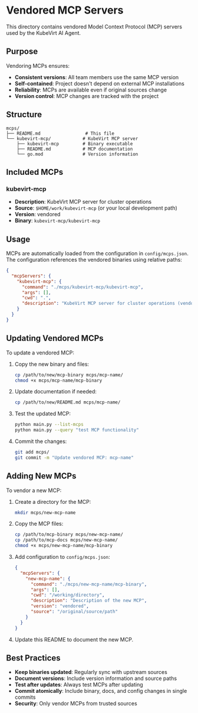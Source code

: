 # Vendored MCP Servers

This directory contains vendored Model Context Protocol (MCP) servers used by the KubeVirt AI Agent.

## Purpose

Vendoring MCPs ensures:
- **Consistent versions**: All team members use the same MCP version
- **Self-contained**: Project doesn't depend on external MCP installations
- **Reliability**: MCPs are available even if original sources change
- **Version control**: MCP changes are tracked with the project

## Structure

```
mcps/
├── README.md                 # This file
└── kubevirt-mcp/            # KubeVirt MCP server
    ├── kubevirt-mcp         # Binary executable
    ├── README.md            # MCP documentation
    └── go.mod               # Version information
```

## Included MCPs

### kubevirt-mcp
- **Description**: KubeVirt MCP server for cluster operations
- **Source**: `$HOME/work/kubevirt-mcp` (or your local development path)
- **Version**: vendored
- **Binary**: `kubevirt-mcp/kubevirt-mcp`

## Usage

MCPs are automatically loaded from the configuration in `config/mcps.json`. The configuration references the vendored binaries using relative paths:

```json
{
  "mcpServers": {
    "kubevirt-mcp": {
      "command": "./mcps/kubevirt-mcp/kubevirt-mcp",
      "args": [],
      "cwd": ".",
      "description": "KubeVirt MCP server for cluster operations (vendored)"
    }
  }
}
```

## Updating Vendored MCPs

To update a vendored MCP:

1. Copy the new binary and files:
   ```bash
   cp /path/to/new/mcp-binary mcps/mcp-name/
   chmod +x mcps/mcp-name/mcp-binary
   ```

2. Update documentation if needed:
   ```bash
   cp /path/to/new/README.md mcps/mcp-name/
   ```

3. Test the updated MCP:
   ```bash
   python main.py --list-mcps
   python main.py --query "test MCP functionality"
   ```

4. Commit the changes:
   ```bash
   git add mcps/
   git commit -m "Update vendored MCP: mcp-name"
   ```

## Adding New MCPs

To vendor a new MCP:

1. Create a directory for the MCP:
   ```bash
   mkdir mcps/new-mcp-name
   ```

2. Copy the MCP files:
   ```bash
   cp /path/to/mcp-binary mcps/new-mcp-name/
   cp /path/to/mcp-docs mcps/new-mcp-name/
   chmod +x mcps/new-mcp-name/mcp-binary
   ```

3. Add configuration to `config/mcps.json`:
   ```json
   {
     "mcpServers": {
       "new-mcp-name": {
         "command": "./mcps/new-mcp-name/mcp-binary",
         "args": [],
         "cwd": "/working/directory",
         "description": "Description of the new MCP",
         "version": "vendored",
         "source": "/original/source/path"
       }
     }
   }
   ```

4. Update this README to document the new MCP.

## Best Practices

- **Keep binaries updated**: Regularly sync with upstream sources
- **Document versions**: Include version information and source paths
- **Test after updates**: Always test MCPs after updating
- **Commit atomically**: Include binary, docs, and config changes in single commits
- **Security**: Only vendor MCPs from trusted sources
